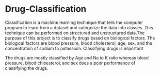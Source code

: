 # Drug-Classification
Classification is a machine learning technique that tells the computer program to learn from a dataset and categorize the data into classes. This technique can be performed on structured and unstructured data.The purpose of this project is to classify drugs based on biological factors. The biological factors are blood pressure, blood cholesterol, age, sex, and the concentration of sodium to potassium. Classifying drugs is important 

The drugs are mostly classified by Age and Na to K ratio whereas blood pressure, blood chloesterol, and sex does a poor performance of classifying the drugs. 
